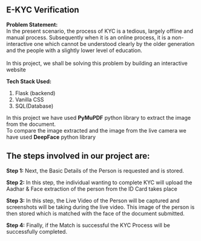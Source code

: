 ## E-KYC Verification

**Problem Statement:**<br>
In the present scenario, the process of KYC is a tedious, largely offline and manual process. Subsequently when it is an online process, it is a non-interactive one which cannot be understood clearly by the older generation and the people with a slightly lower level of education.<br>  
In this project, we shall be solving this problem by building an interactive website

**Tech Stack Used:**

 1. Flask (backend)
 2. Vanilla CSS
 3. SQL(Database)
 
 In this project we have used **PyMuPDF** python library to extract the image from the document.<br> 
 To compare the image extracted and the image from the live camera we have used **DeepFace** python library
 
## The steps involved in our project are: <br>	

**Step 1:**  Next, the Basic Details of the Person is requested and is stored. <br>

**Step 2:** In this step, the individual wanting to complete KYC will upload the Aadhar & Face extraction of the person from the ID Card takes place<br>

**Step 3:** In this step, the Live Video of the Person will be captured and screenshots will be taking during the live video.  This image of the person is then stored which is matched with the face of the document submitted.<br>

**Step 4:** Finally, if the Match is successful the KYC Process will be successfully completed.


 
